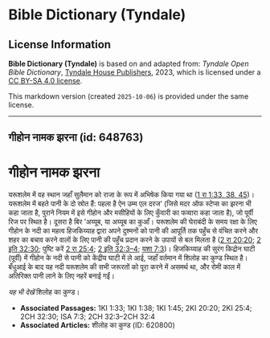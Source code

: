 # Bible Dictionary (Tyndale)

## License Information

**Bible Dictionary (Tyndale)** is based on and adapted from: _Tyndale Open Bible Dictionary_, [Tyndale House Publishers](https://tyndaleopenresources.com/), 2023, which is licensed under a [CC BY-SA 4.0 license](https://creativecommons.org/licenses/by-sa/4.0/legalcode.en).

This markdown version (created `2025-10-06`) is provided under the same license.



--------------------------------

## गीहोन नामक झरना (id: 648763)

गीहोन नामक झरना
===============

यरूशलेम में वह स्थान जहाँ सुलैमान को राजा के रूप में अभिषेक किया गया था ([1 रा 1:33, 38, 45](https://ref.ly/1Kgs1:33,1Kgs1:38,1Kgs1:45))। यरूशलेम में बहते पानी के दो स्रोत हैं: पहला है ऐन उम्म एल दरज’ (जिसे मदर ऑफ स्टेप्स का झरना भी कहा जाता है, पुराने नियम में इसे गीहोन और मसीहियों के लिए कुँवारी का फव्वारा कहा जाता है), जो पूर्वी रिज पर स्थित है। दूसरा है बिर ’अय्यूब, या अय्यूब का कुआँ। यरूशलेम की घेराबंदी के समय रक्षा के लिए गीहोन के नदी का महत्व हिजकिय्याह द्वारा अपने दुश्मनों को पानी की आपूर्ति तक पहुँच से वंचित करने और शहर का बचाव करने वालों के लिए पानी की पहुँच प्रदान करने के उपायों से बल मिलता है ([2 रा 20:20](https://ref.ly/2Kgs20:20); [2 इति 32:30](https://ref.ly/2Chr32:30); पुष्टि करें [2 रा 25:4](https://ref.ly/2Kgs25:4); [2 इति 32:3–4](https://ref.ly/2Chr32:3-2Chr32:4); [यशा 7:3](https://ref.ly/Isa7:3))। हिजकिय्याह की सुरंग किद्रोन घाटी (पूर्वी) में गीहोन के नदी से पानी को केंद्रीय घाटी में ले आई, जहाँ वर्तमान में शिलोह का कुण्ड स्थित है। बँधुआई के बाद यह नदी यरूशलेम की सभी जरूरतों को पूरा करने में असमर्थ था, और रोमी काल में अतिरिक्त पानी लाने के लिए नहरें बनाई गईं।

*यह भी देखें*  शिलोह का कुण्ड।

* **Associated Passages:** 1KI 1:33; 1KI 1:38; 1KI 1:45; 2KI 20:20; 2KI 25:4; 2CH 32:30; ISA 7:3; 2CH 32:3–2CH 32:4
* **Associated Articles:** शीलोह का कुण्ड (ID: 620800)

